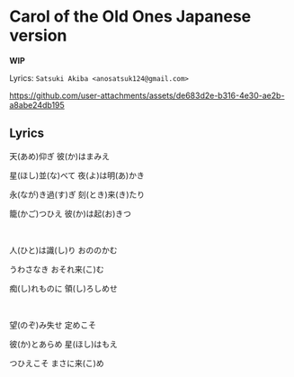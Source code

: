 # Carol of the Old Ones Japanese version

**WIP**

Lyrics: `Satsuki Akiba <anosatsuk124@gmail.com>`

https://github.com/user-attachments/assets/de683d2e-b316-4e30-ae2b-a8abe24db195

## Lyrics

天(あめ)仰ぎ 彼(か)はまみえ

星(ほし)並(な)べて 夜(よ)は明(あ)かき

永(なが)き過(す)ぎ  刻(とき)来(き)たり

籠(かご)つひえ 彼(か)は起(お)きつ

<br/>

人(ひと)は識(し)り おののかむ

うわさなき おそれ来(こ)む

痴(し)れものに 領(し)ろしめせ

<br/>

望(のぞ)み失せ 定めこそ

彼(か)とあらめ 星(ほし)はもえ

つひえこそ まさに来(こ)め
